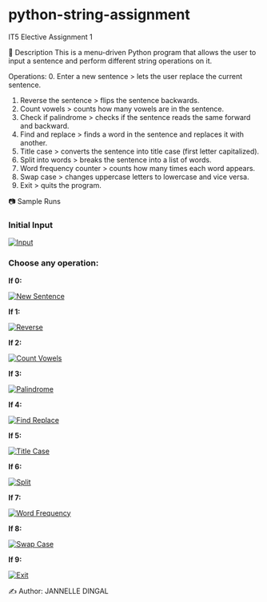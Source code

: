 # python-string-assignment
IT5 Elective Assignment 1

📌 Description
This is a menu-driven Python program that allows the user to input a sentence and perform different string operations on it.

Operations:
0. Enter a new sentence > lets the user replace the current sentence.
1. Reverse the sentence > flips the sentence backwards.
2. Count vowels > counts how many vowels are in the sentence.
3. Check if palindrome > checks if the sentence reads the same forward and backward.
4. Find and replace > finds a word in the sentence and replaces it with another.
5. Title case > converts the sentence into title case (first letter capitalized).
6. Split into words > breaks the sentence into a list of words.
7. Word frequency counter > counts how many times each word appears.
8. Swap case > changes uppercase letters to lowercase and vice versa.
9. Exit > quits the program.


📷 Sample Runs

### Initial Input
[![Input](https://github.com/user-attachments/assets/ef3ba593-c4ae-452f-9068-6221bcc7ddf0)](https://github.com/user-attachments/assets/ef3ba593-c4ae-452f-9068-6221bcc7ddf0)

### Choose any operation:

**If 0:**

[![New Sentence](https://github.com/user-attachments/assets/c265a831-a714-410f-a113-93e5b056ca2c)](https://github.com/user-attachments/assets/c265a831-a714-410f-a113-93e5b056ca2c)

**If 1:**

[![Reverse](https://github.com/user-attachments/assets/66b58260-a06e-4a2a-987b-93af9d86f3fc)](https://github.com/user-attachments/assets/66b58260-a06e-4a2a-987b-93af9d86f3fc)

**If 2:**

[![Count Vowels](https://github.com/user-attachments/assets/0d8889fe-ce1b-4107-90eb-b4a30d772544)](https://github.com/user-attachments/assets/0d8889fe-ce1b-4107-90eb-b4a30d772544)

**If 3:**

[![Palindrome](https://github.com/user-attachments/assets/6eed99da-4032-47b1-b3b1-a74f06f1de3d)](https://github.com/user-attachments/assets/6eed99da-4032-47b1-b3b1-a74f06f1de3d)

**If 4:**

[![Find Replace](https://github.com/user-attachments/assets/f1c2d3cf-bdd5-404e-b7e8-cf479354d8ad)](https://github.com/user-attachments/assets/f1c2d3cf-bdd5-404e-b7e8-cf479354d8ad)

**If 5:**

[![Title Case](https://github.com/user-attachments/assets/399e6ed9-5a98-4342-b7df-73ac9a290087)](https://github.com/user-attachments/assets/399e6ed9-5a98-4342-b7df-73ac9a290087)

**If 6:**

[![Split](https://github.com/user-attachments/assets/531e5b8e-e1d0-46b5-82dd-f8c32416c8aa)](https://github.com/user-attachments/assets/531e5b8e-e1d0-46b5-82dd-f8c32416c8aa)

**If 7:**

[![Word Frequency](https://github.com/user-attachments/assets/5f1dc9dd-edf8-4b7e-a26a-77fd9479a8ad)](https://github.com/user-attachments/assets/5f1dc9dd-edf8-4b7e-a26a-77fd9479a8ad)

**If 8:**

[![Swap Case](https://github.com/user-attachments/assets/0364281e-5b50-41a1-a50c-982992555521)](https://github.com/user-attachments/assets/0364281e-5b50-41a1-a50c-982992555521)

**If 9:**

[![Exit](https://github.com/user-attachments/assets/aabd9ef5-21f1-4d58-877c-bddf1edf1dd2)](https://github.com/user-attachments/assets/aabd9ef5-21f1-4d58-877c-bddf1edf1dd2)


✍️ Author: JANNELLE DINGAL
